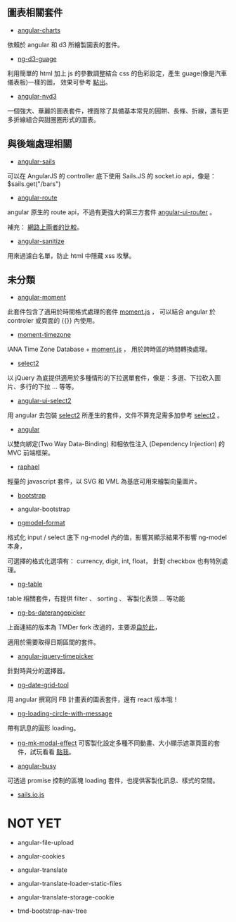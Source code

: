 ## 圖表相關套件

* [angular-charts](https://github.com/chinmaymk/angular-charts/)

依賴於 angular 和 d3 所繪製圖表的套件。

* [ng-d3-guage](https://github.com/malikid/ng-d3-guage)

利用簡單的 html 加上 js 的參數調整結合 css 的色彩設定，產生 guage(像是汽車儀表板)一樣的圖， 效果可參考 [點出](http://codepen.io/jaketrent/pen/eloGk)。

* [angular-nvd3](http://krispo.github.io/angular-nvd3/#/)

一個強大、華麗的圖表套件，裡面除了具備基本常見的圓餅、長條、折線，還有更多折線組合與甜圈圈形式的圖表。

## 與後端處理相關


* [angular-sails](https://github.com/janpantel/angular-sails)

可以在 AngularJS 的 controller 底下使用 Sails.JS 的 socket.io api，像是：$sails.get("/bars")

* [angular-route](https://github.com/angular/bower-angular-route)

angular 原生的 route api，不過有更強大的第三方套件 [angular-ui-router](https://github.com/angular-ui/ui-router) 。

補充： [網路上兩者的比較](http://stackoverflow.com/questions/21023763/difference-between-angular-route-and-angular-ui-router)。

* [angular-sanitize](https://docs.angularjs.org/api/ngSanitize)

用來過濾白名單，防止 html 中隱藏 xss 攻擊。


## 未分類

* [angular-moment](https://github.com/urish/angular-moment)

此套件包含了適用於時間格式處理的套件 [moment.js](http://momentjs.com/) ， 可以結合 angular 於 controler 或頁面的 {{}} 內使用。

* [moment-timezone](https://github.com/moment/moment-timezone)

IANA Time Zone Database + [moment.js](http://momentjs.com/) ， 用於跨時區的時間轉換處理。

* [select2](https://select2.github.io/)

以 jQuery 為底提供適用於多種情形的下拉選單套件，像是：多選、下拉砍入圖片、多行的下拉 ... 等等。

* [angular-ui-select2](https://github.com/angular-ui/ui-select2)

用 angular 去包裝 [select2](https://select2.github.io/) 所產生的套件，文件不算充足需多加參考 [select2](https://select2.github.io/) 。


* [angular](https://angularjs.org/)

以雙向綁定(Two Way Data-Binding) 和相依性注入  (Dependency Injection) 的 MVC 前端框架。

* [raphael](https://github.com/DmitryBaranovskiy/raphael)

輕量的 javascript 套件，以 SVG 和 VML 為基底可用來繪製向量圖片。

* [bootstrap](http://getbootstrap.com/css/)

* angular-bootstrap

* [ngmodel-format](https://github.com/greengerong/ngmodel-format)

格式化 input / select 底下 ng-model 內的值，影響其顯示結果不影響 ng-model 本身，

可選擇的格式化選項有： currency, digit, int, float， 針對 checkbox 也有特別處理。


* [ng-table](http://bazalt-cms.com/ng-table/)

table 相關套件，有提供 filter 、 sorting 、 客製化表頭 ... 等功能

* [ng-bs-daterangepicker](https://github.com/TMDer/ng-bs-daterangepicker.git#e4e45c78cf6d5b3ca5fcf931a3118d4e943b852d)

上面連結的版本為 TMDer fork 改過的，主要源[自於此](https://github.com/luisfarzati/ng-bs-daterangepicker)，

適用於需要取得日期區間的套件。

* [angular-jquery-timepicker](https://github.com/Recras/angular-jquery-timepicker.git)

針對時與分的選擇器。


* [ng-date-grid-tool](https://github.com/smlsunxie/ng-dateGridTool)

用 angular 撰寫同 FB 計畫表的圖表套件，還有 react 版本哦！

* [ng-loading-circle-with-message](https://github.com/malikid/ng-loading-circle-with-message)

帶有訊息的圓形 loading。

* [ng-mk-modal-effect](https://github.com/malikid/ng-mk-modal-effect.git)
可客製化設定多種不同動畫、大小顯示遮罩頁面的套件，試玩看看 [點我](http://malikid.github.io/ng-mk-modal-effect/example/)。

* [angular-busy](https://github.com/cgross/angular-busy)

可透過 promise 控制的區塊 loading 套件，也提供客製化訊息、樣式的空間。

* [sails.io.js](https://github.com/balderdashy/sails.io.js)

# NOT YET


* angular-file-upload

* angular-cookies

* angular-translate

* angular-translate-loader-static-files

* angular-translate-storage-cookie

* tmd-bootstrap-nav-tree

